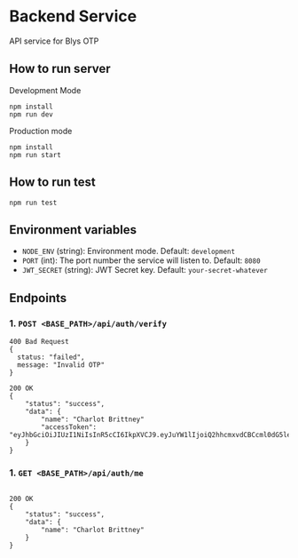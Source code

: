 Backend Service
============

API service for Blys OTP


## How to run server

Development Mode
```
npm install
npm run dev
```

Production mode
```
npm install
npm run start
```

## How to run test
```
npm run test
```

## Environment variables

* `NODE_ENV` (string): Environment mode. Default: `development`
* `PORT` (int): The port number the service will listen to. Default: `8080`
* `JWT_SECRET` (string): JWT Secret key. Default: `your-secret-whatever`


## Endpoints


### 1. `POST <BASE_PATH>/api/auth/verify`

```
400 Bad Request
{
  status: "failed",
  message: "Invalid OTP"
}

200 OK
{
    "status": "success",
    "data": {
        "name": "Charlot Brittney"
        "accessToken": "eyJhbGciOiJIUzI1NiIsInR5cCI6IkpXVCJ9.eyJuYW1lIjoiQ2hhcmxvdCBCcml0dG5leSIsImlhdCI6MTYxOTM5ODAzNn0."
    }
}
```

### 1. `GET <BASE_PATH>/api/auth/me`

```}

200 OK
{
    "status": "success",
    "data": {
        "name": "Charlot Brittney"
    }
}
```

